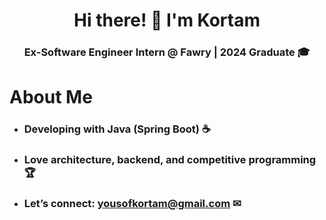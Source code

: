<h1 align="center">
    Hi there! 👋 I'm Kortam
</h1>
<h3 align="center">
    Ex-Software Engineer Intern @ Fawry | 2024 Graduate 🎓
</h3>

# About Me
- ### Developing with Java (Spring Boot) ☕️
- ### Love architecture, backend, and competitive programming 🏆
- ### Let’s connect: yousofkortam@gmail.com ✉
